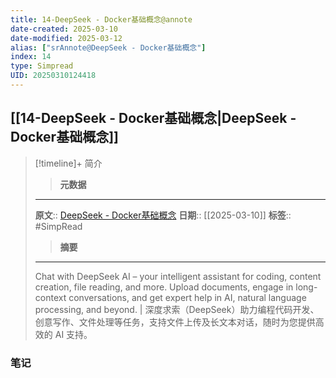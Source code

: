 ```yaml
---
title: 14-DeepSeek - Docker基础概念@annote
date-created: 2025-03-10
date-modified: 2025-03-12
alias: ["srAnnote@DeepSeek - Docker基础概念"]
index: 14
type: Simpread
UID: 20250310124418
---
```


## [[14-DeepSeek - Docker基础概念|DeepSeek - Docker基础概念]]

> [!timeline]+ 简介
>
> > **元数据**
>
> ---
> **原文**:: [DeepSeek - Docker基础概念](https://chat.deepseek.com/a/chat/s/6d252f22-d332-4f5b-baaa-873f415554a7)
> **日期**:: [[2025-03-10]]
> **标签**:: #SimpRead
>
> > **摘要**
>
> ---
> Chat with DeepSeek AI – your intelligent assistant for coding, content creation, file reading, and more. Upload documents, engage in long-context conversations, and get expert help in AI, natural language processing, and beyond. | 深度求索（DeepSeek）助力编程代码开发、创意写作、文件处理等任务，支持文件上传及长文本对话，随时为您提供高效的 AI 支持。

### 笔记
